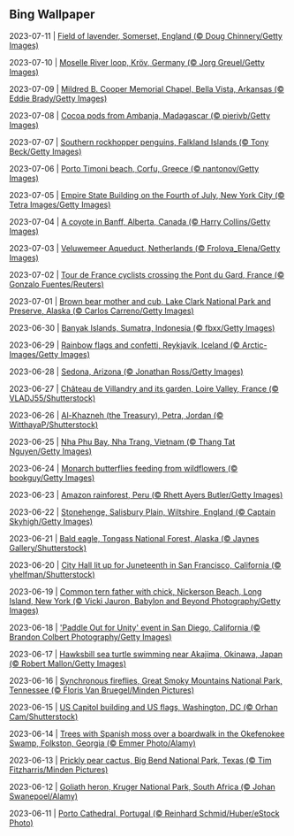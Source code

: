 ## Bing Wallpaper
2023-07-11 | [Field of lavender, Somerset, England (© Doug Chinnery/Getty Images)](./wallpaper/2023-07-11.jpg) 

2023-07-10 | [Moselle River loop, Kröv, Germany (© Jorg Greuel/Getty Images)](./wallpaper/2023-07-10.jpg) 

2023-07-09 | [Mildred B. Cooper Memorial Chapel, Bella Vista, Arkansas (© Eddie Brady/Getty Images)](./wallpaper/2023-07-09.jpg) 

2023-07-08 | [Cocoa pods from Ambanja, Madagascar (© pierivb/Getty Images)](./wallpaper/2023-07-08.jpg) 

2023-07-07 | [Southern rockhopper penguins, Falkland Islands (© Tony Beck/Getty Images)](./wallpaper/2023-07-07.jpg) 

2023-07-06 | [Porto Timoni beach, Corfu, Greece (© nantonov/Getty Images)](./wallpaper/2023-07-06.jpg) 

2023-07-05 | [Empire State Building on the Fourth of July, New York City (© Tetra Images/Getty Images)](./wallpaper/2023-07-05.jpg) 

2023-07-04 | [A coyote in Banff, Alberta, Canada (© Harry Collins/Getty Images)](./wallpaper/2023-07-04.jpg) 

2023-07-03 | [Veluwemeer Aqueduct, Netherlands (© Frolova_Elena/Getty Images)](./wallpaper/2023-07-03.jpg) 

2023-07-02 | [Tour de France cyclists crossing the Pont du Gard, France (© Gonzalo Fuentes/Reuters)](./wallpaper/2023-07-02.jpg) 

2023-07-01 | [Brown bear mother and cub, Lake Clark National Park and Preserve, Alaska (© Carlos Carreno/Getty Images)](./wallpaper/2023-07-01.jpg) 

2023-06-30 | [Banyak Islands, Sumatra, Indonesia (© fbxx/Getty Images)](./wallpaper/2023-06-30.jpg) 

2023-06-29 | [Rainbow flags and confetti, Reykjavík, Iceland (© Arctic-Images/Getty Images)](./wallpaper/2023-06-29.jpg) 

2023-06-28 | [Sedona, Arizona (© Jonathan Ross/Getty Images)](./wallpaper/2023-06-28.jpg) 

2023-06-27 | [Château de Villandry and its garden, Loire Valley, France (© VLADJ55/Shutterstock)](./wallpaper/2023-06-27.jpg) 

2023-06-26 | [Al-Khazneh (the Treasury), Petra, Jordan (© WitthayaP/Shutterstock)](./wallpaper/2023-06-26.jpg) 

2023-06-25 | [Nha Phu Bay, Nha Trang, Vietnam (© Thang Tat Nguyen/Getty Images)](./wallpaper/2023-06-25.jpg) 

2023-06-24 | [Monarch butterflies feeding from wildflowers (© bookguy/Getty Images)](./wallpaper/2023-06-24.jpg) 

2023-06-23 | [Amazon rainforest, Peru (© Rhett Ayers Butler/Getty Images)](./wallpaper/2023-06-23.jpg) 

2023-06-22 | [Stonehenge, Salisbury Plain, Wiltshire, England (© Captain Skyhigh/Getty Images)](./wallpaper/2023-06-22.jpg) 

2023-06-21 | [Bald eagle, Tongass National Forest, Alaska (© Jaynes Gallery/Shutterstock)](./wallpaper/2023-06-21.jpg) 

2023-06-20 | [City Hall lit up for Juneteenth in San Francisco, California (© yhelfman/Shutterstock)](./wallpaper/2023-06-20.jpg) 

2023-06-19 | [Common tern father with chick, Nickerson Beach, Long Island, New York (© Vicki Jauron, Babylon and Beyond Photography/Getty Images)](./wallpaper/2023-06-19.jpg) 

2023-06-18 | ['Paddle Out for Unity' event in San Diego, California (© Brandon Colbert Photography/Getty Images)](./wallpaper/2023-06-18.jpg) 

2023-06-17 | [Hawksbill sea turtle swimming near Akajima, Okinawa, Japan (© Robert Mallon/Getty Images)](./wallpaper/2023-06-17.jpg) 

2023-06-16 | [Synchronous fireflies, Great Smoky Mountains National Park, Tennessee (© Floris Van Bruegel/Minden Pictures)](./wallpaper/2023-06-16.jpg) 

2023-06-15 | [US Capitol building and US flags, Washington, DC (© Orhan Cam/Shutterstock)](./wallpaper/2023-06-15.jpg) 

2023-06-14 | [Trees with Spanish moss over a boardwalk in the Okefenokee Swamp, Folkston, Georgia (© Emmer Photo/Alamy)](./wallpaper/2023-06-14.jpg) 

2023-06-13 | [Prickly pear cactus, Big Bend National Park, Texas (© Tim Fitzharris/Minden Pictures)](./wallpaper/2023-06-13.jpg) 

2023-06-12 | [Goliath heron, Kruger National Park, South Africa (© Johan Swanepoel/Alamy)](./wallpaper/2023-06-12.jpg) 

2023-06-11 | [Porto Cathedral, Portugal (© Reinhard Schmid/Huber/eStock Photo)](./wallpaper/2023-06-11.jpg) 

